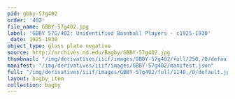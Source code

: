 ```yaml
---
pid: gbby-57g402
order: '402'
file_name: GBBY-57g402.jpg
label: 'GBBY 57G/402: Unidentified Baseball Players - c1925-1930'
_date: 1925-1930
object_type: glass plate negative
source: http://archives.nd.edu/Bagby/GBBY-57g402.jpg
thumbnail: "/img/derivatives/iiif/images/GBBY-57g402/full/250,/0/default.jpg"
manifest: "/img/derivatives/iiif/images/GBBY-57g402/manifest.json"
full: "/img/derivatives/iiif/images/GBBY-57g402/full/1140,/0/default.jpg"
layout: bagby_item
collection: bagby
---
```

